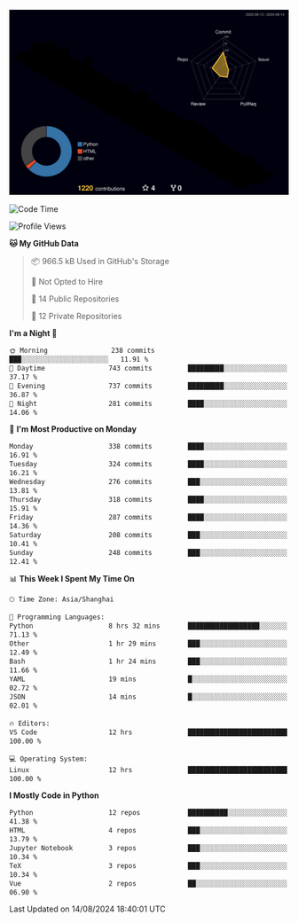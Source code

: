 <!--![](https://raw.githubusercontent.com/BorisYang326/BorisYang326/output/github-contribution-grid-snake-dark.svg) -->
![](./profile-3d-contrib/profile-night-rainbow.svg)
<!--START_SECTION:waka-->
![Code Time](http://img.shields.io/badge/Code%20Time-360%20hrs%2053%20mins-blue)

![Profile Views](http://img.shields.io/badge/Profile%20Views-0-blue)

**🐱 My GitHub Data** 

> 📦 966.5 kB Used in GitHub's Storage 
 > 
> 🚫 Not Opted to Hire
 > 
> 📜 14 Public Repositories 
 > 
> 🔑 12 Private Repositories 
 > 
**I'm a Night 🦉** 

```text
🌞 Morning                238 commits         ███░░░░░░░░░░░░░░░░░░░░░░   11.91 % 
🌆 Daytime                743 commits         █████████░░░░░░░░░░░░░░░░   37.17 % 
🌃 Evening                737 commits         █████████░░░░░░░░░░░░░░░░   36.87 % 
🌙 Night                  281 commits         ████░░░░░░░░░░░░░░░░░░░░░   14.06 % 
```
📅 **I'm Most Productive on Monday** 

```text
Monday                   338 commits         ████░░░░░░░░░░░░░░░░░░░░░   16.91 % 
Tuesday                  324 commits         ████░░░░░░░░░░░░░░░░░░░░░   16.21 % 
Wednesday                276 commits         ███░░░░░░░░░░░░░░░░░░░░░░   13.81 % 
Thursday                 318 commits         ████░░░░░░░░░░░░░░░░░░░░░   15.91 % 
Friday                   287 commits         ████░░░░░░░░░░░░░░░░░░░░░   14.36 % 
Saturday                 208 commits         ███░░░░░░░░░░░░░░░░░░░░░░   10.41 % 
Sunday                   248 commits         ███░░░░░░░░░░░░░░░░░░░░░░   12.41 % 
```


📊 **This Week I Spent My Time On** 

```text
🕑︎ Time Zone: Asia/Shanghai

💬 Programming Languages: 
Python                   8 hrs 32 mins       ██████████████████░░░░░░░   71.13 % 
Other                    1 hr 29 mins        ███░░░░░░░░░░░░░░░░░░░░░░   12.49 % 
Bash                     1 hr 24 mins        ███░░░░░░░░░░░░░░░░░░░░░░   11.66 % 
YAML                     19 mins             █░░░░░░░░░░░░░░░░░░░░░░░░   02.72 % 
JSON                     14 mins             █░░░░░░░░░░░░░░░░░░░░░░░░   02.01 % 

🔥 Editors: 
VS Code                  12 hrs              █████████████████████████   100.00 % 

💻 Operating System: 
Linux                    12 hrs              █████████████████████████   100.00 % 
```

**I Mostly Code in Python** 

```text
Python                   12 repos            ██████████░░░░░░░░░░░░░░░   41.38 % 
HTML                     4 repos             ███░░░░░░░░░░░░░░░░░░░░░░   13.79 % 
Jupyter Notebook         3 repos             ███░░░░░░░░░░░░░░░░░░░░░░   10.34 % 
TeX                      3 repos             ███░░░░░░░░░░░░░░░░░░░░░░   10.34 % 
Vue                      2 repos             ██░░░░░░░░░░░░░░░░░░░░░░░   06.90 % 
```




 Last Updated on 14/08/2024 18:40:01 UTC
<!--END_SECTION:waka-->
